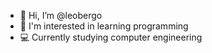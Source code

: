 - 👋 Hi, I’m @leobergo
- 👀 I'm interested in learning programming
- 💻 Currently studying computer engineering

<!---
leobergo/leobergo is a ✨ special ✨ repository because its `README.md` (this file) appears on your GitHub profile.
You can click the Preview link to take a look at your changes.
--->
